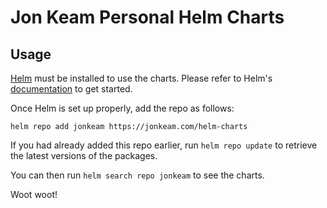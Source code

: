 # Jon Keam Personal Helm Charts

## Usage

[Helm](https://helm.sh) must be installed to use the charts.
Please refer to Helm's [documentation](https://helm.sh/docs/) to get started.

Once Helm is set up properly, add the repo as follows:

```console
helm repo add jonkeam https://jonkeam.com/helm-charts
```

If you had already added this repo earlier,
run `helm repo update` to retrieve the latest versions of the packages.

You can then run `helm search repo jonkeam` to see the charts.

Woot woot!
